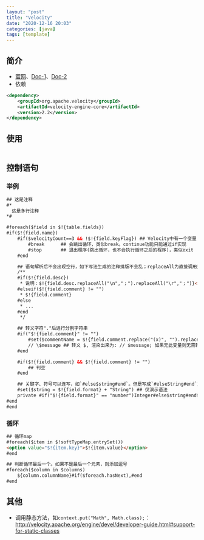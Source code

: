 ```yaml
---
layout: "post"
title: "Velocity"
date: "2020-12-16 20:03"
categories: [java]
tags: [template]
---
```


## 简介

- [官网](http://velocity.apache.org/)、[Doc-1](http://velocity.apache.org/engine/devel/user-guide.html)、[Doc-2](http://velocity.apache.org/engine/devel/developer-guide.html)
- 依赖

```xml
<dependency>
    <groupId>org.apache.velocity</groupId>
    <artifactId>velocity-engine-core</artifactId>
    <version>2.2</version>
</dependency>
```

## 使用

```java

```

## 控制语句

### 举例

```html
## 这是注释
#*
  这是多行注释
*#

#foreach($field in $!{table.fields})
#if($!{field.name})
    #if($velocityCount==3 && !$!{field.keyFlag}) ## Velocity中有一个变量 $velocityCount 用作循环计数，初始值是1。这个变量的名字和初始值是在velocity.properties文件里配置的
        #break      ## 会跳出循环，类似break。continue功能只能通过if实现
        #stop       ## 退出程序(跳出循环，也不会执行循环之后的程序)，类似exit
    #end

    ## 语句解析后不会出现空行，如下写法生成的注释排版不会乱；replaceAll为直接调用对象方法
    /** 
    #if($!{field.desc})
     * 说明：$!{field.desc.replaceAll("\n","；").replaceAll("\r","；")}<br/>
    #elseif($!{field.comment} != "")
     * $!{field.comment}
    #else
     * ...
    #end
     */

    ## 转义字符"."后进行分割字符串
    #if("$!{field.comment}" != "")
        #set($commentName = $!{field.comment.replace("(x)", "").replace("（x）", "").split("\.").get(0).trim()})
        // \$message ## 转义 $, 渲染出来为: // $message; 如果无此变量则无需转义
    #end

    #if($!{field.comment} && $!{field.comment} != "")
        ## 判空
    #end

    ## 关键字、符号可以连写，如`#else$string#end`。但是写成`#elseString#end`又无法识别，写成`#else String#end`会多出一个空格
    #set($string = $!{field.format} + "String") ## 仅演示语法
    private #if("$!{field.format}" == "number")Integer#else$string#end$!{field.name};
#end
#end
```

### 循环

```html
## 循环map
#foreach($item in $!softTypeMap.entrySet())
<option value="$!{item.key}">$!{item.value}</option>
#end

## 判断循环最后一个。如果不是最后一个元素，则添加逗号
#foreach($column in $columns)
    ${column.columnName}#if($foreach.hasNext),#end
#end
```

## 其他

- 调用静态方法，如`context.put("Math", Math.class);`：http://velocity.apache.org/engine/devel/developer-guide.html#support-for-static-classes

